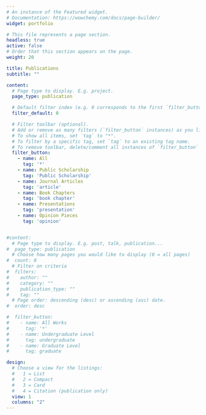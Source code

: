 ```yaml
---
# An instance of the Featured widget.
# Documentation: https://wowchemy.com/docs/page-builder/
widget: portfolio

# This file represents a page section.
headless: true
active: false
# Order that this section appears on the page.
weight: 20

title: Publications
subtitle: ""

content:
  # Page type to display. E.g. project.
  page_type: publication

  # Default filter index (e.g. 0 corresponds to the first `filter_button` instance below)
  filter_default: 0

  # Filter toolbar (optional).
  # Add or remove as many filters (`filter_button` instances) as you like.
  # To show all items, set `tag` to "*".
  # To filter by a specific tag, set `tag` to an existing tag name.
  # To remove toolbar, delete/comment all instances of `filter_button` below.
  filter_button:
    - name: All
      tag: '*'
    - name: Public Scholarship
      tag: 'Public Scholarship'
    - name: Journal Articles
      tag: 'article'
    - name: Book Chapters
      tag: 'book chapter'
    - name: Presentations
      tag: 'presentation'
    - name: Opinion Pieces
      tag: 'opinion'


#content:
  # Page type to display. E.g. post, talk, publication...
#  page_type: publication
  # Choose how many pages you would like to display (0 = all pages)
#  count: 0
  # Filter on criteria
#  filters:
#    author: ""
#    category: ""
#    publication_type: ""
#    tag: ""
  # Page order: descending (desc) or ascending (asc) date.
#  order: desc

#  filter_button:
#    - name: All Works
#      tag: '*'
#    - name: Undergraduate Level
#      tag: undergraduate
#    - name: Graduate Level
#      tag: graduate

design:
  # Choose a view for the listings:
  #   1 = List
  #   2 = Compact
  #   3 = Card
  #   4 = Citation (publication only)
  view: 1
  columns: "2"
---
```


<!--{{% callout note %}}
[Full publication list](./publication/) is available.
{{% /callout %}}-->
